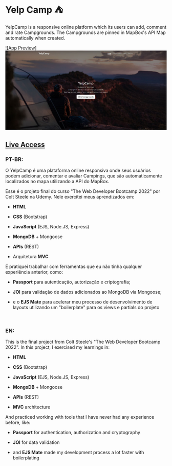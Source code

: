 # Yelp Camp :tent:

YelpCamp is a responsive online platform which its users can add, comment and rate Campgrounds. The Campgrounds are pinned in MapBox's API Map automatically when created.

![App Preview] <img src="./public/Home.JPG" alt="home-page">

## [Live Access](https://immense-refuge-26135.herokuapp.com/)

### PT-BR:

O YelpCamp é uma plataforma online responsiva onde seus usuários podem adicionar, comentar e avaliar Campings, que são automaticamente localizados no mapa utilizando a API do MapBox.

Esse é o projeto final do curso "The Web Developer Bootcamp 2022" por Colt Steele na Udemy. Nele exercitei meus aprendizados em:

- **HTML**

- **CSS** (Bootstrap)

- **JavaScript** (EJS, Node.JS, Express)

- **MongoDB** + Mongoose

- **APIs** (REST)

- Arquitetura **MVC**

E pratiquei trabalhar com ferramentas que eu não tinha qualquer experiência anterior, como:

- **Passport** para autenticação, autorização e criptografia;

- **JOI** para validação de dados adicionados ao MongoDB via Mongoose;

- e o **EJS Mate** para acelerar meu processo de desenvolvimento de layouts utilizando um "boilerplate" para os views e partials do projeto

<br>

### EN:

This is the final project from Colt Steele's "The Web Developer Bootcamp 2022". In this project, I exercised my learnings in:

- **HTML**

- **CSS** (Bootstrap)

- **JavaScript** (EJS, Node.JS, Express)

- **MongoDB** + Mongoose

- **APIs** (REST)

- **MVC** architecture

And practiced working with tools that I have never had any experience before, like:

- **Passport** for authentication, authorization and cryptography

- **JOI** for data validation

- and **EJS Mate** made my development process a lot faster with boilerplating
